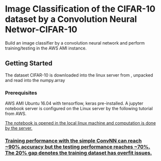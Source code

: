 # Image Classification of the CIFAR-10 dataset by a Convolution Neural Networ-CIFAR-10
Build an image classifier by a convolution neural network and perform training/testing in the AWS AMI instance.

## Getting Started
The dataset CIFAR-10 is downloaded into the linux server from  <CIFAR href = "https://www.cs.toronto.edu/~kriz/cifar.html">, unpacked and read into the numpy.array


### Prerequisites

AWS AMI Ubuntu 16.04 with tensorflow, keras pre-installed. 
A jupyter notebook server is configured on the Linux server by the following tutorial from AWS.
<a href = "https://docs.aws.amazon.com/dlami/latest/devguide/tutorial-jupyter.html">

The notebook is opened in the local linux machine and computation is done by the server.

### Training performance with the simple ConvNN can reach ~90% accuracy but the testing performance reaches ~70%. The 20% gap denotes the training dataset has overfit issues.


